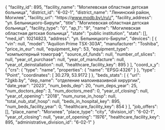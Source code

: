 {
    "facility_id": 895,
    "facility_name": "Могилевская областная детская больница",
    "district_id": "6-02-1",
    "district_name": "Ленинский район, Могилев",
    "facility_url": "https:\/\/www.modb.by\/ru\/",
    "facility_address": "ул. Белыницкого-Бирули",
    "title": "Могилевская областная детская больница",
    "facility_type": "0",
    "ap_1": "9",
    "name": "Могилевская областная детская больница",
    "state": "public institution",
    "stats": [],
    "med_id": 10214823,
    "address": "ул. Белыницкого-Бирули",
    "devices": [
        {
            "vin": null,
            "model": "Aquilion Prime TSX-303A",
            "manufacturer": "Toshiba",
            "price_in_eur": null,
            "equipment_key": 53,
            "equipment_type": "компьютерный томограф",
            "source_of_funds": null,
            "number_of_slices": null,
            "year_of_purchase": null,
            "year_of_manufacture": null,
            "year_of_deinstallation": null,
            "healthcare_facility_key": 895
        }
    ],
    "coord_x_y": {
        "crs": {
            "type": "name",
            "properties": {
                "name": "EPSG:4326"
            }
        },
        "type": "Point",
        "coordinates": [
            30.279,
            53.9172
        ]
    },
    "beds_stats": [
        {
            "url": "2gkb.by",
            "dep_name": "отделение малоинвазивной хирургии",
            "date_year": "2023",
            "num_beds_dep": 20,
            "num_deps_year": 25,
            "num_doctors_dep": 3,
            "num_doctors_med": 0,
            "year_of_closing": null,
            "year_of_opening": "2018",
            "num_nurse_in_hosp": null,
            "total_nub_staf_hosp": null,
            "beds_in_hospital_key": 895,
            "num_beds_facility_year": 0,
            "healthcare_facility_key": 854
        }
    ],
    "job_offers": [],
    "place_name": "Могилев",
    "place_type": "city",
    "division_id": "6-02-1",
    "year_of_closing": null,
    "year_of_opening": "1976",
    "healthcare_facility_key": 895,
    "administrative_division_id": "6-02-1"
}